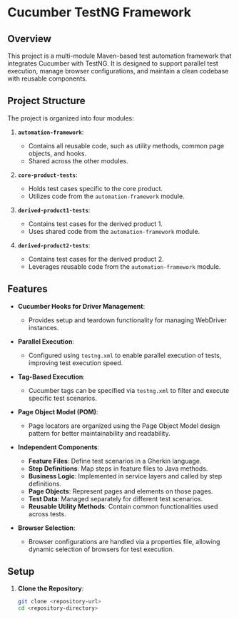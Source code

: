 # Cucumber TestNG Framework

## Overview

This project is a multi-module Maven-based test automation framework that integrates Cucumber with TestNG. It is designed to support parallel test execution, manage browser configurations, and maintain a clean codebase with reusable components.

## Project Structure

The project is organized into four modules:

1. **`automation-framework`**:
    - Contains all reusable code, such as utility methods, common page objects, and hooks.
    - Shared across the other modules.

2. **`core-product-tests`**:
    - Holds test cases specific to the core product.
    - Utilizes code from the `automation-framework` module.

3. **`derived-product1-tests`**:
    - Contains test cases for the derived product 1.
    - Uses shared code from the `automation-framework` module.

4. **`derived-product2-tests`**:
    - Contains test cases for the derived product 2.
    - Leverages reusable code from the `automation-framework` module.

## Features

- **Cucumber Hooks for Driver Management**:
    - Provides setup and teardown functionality for managing WebDriver instances.

- **Parallel Execution**:
    - Configured using `testng.xml` to enable parallel execution of tests, improving test execution speed.

- **Tag-Based Execution**:
    - Cucumber tags can be specified via `testng.xml` to filter and execute specific test scenarios.

- **Page Object Model (POM)**:
    - Page locators are organized using the Page Object Model design pattern for better maintainability and readability.

- **Independent Components**:
    - **Feature Files**: Define test scenarios in a Gherkin language.
    - **Step Definitions**: Map steps in feature files to Java methods.
    - **Business Logic**: Implemented in service layers and called by step definitions.
    - **Page Objects**: Represent pages and elements on those pages.
    - **Test Data**: Managed separately for different test scenarios.
    - **Reusable Utility Methods**: Contain common functionalities used across tests.

- **Browser Selection**:
    - Browser configurations are handled via a properties file, allowing dynamic selection of browsers for test execution.

## Setup

1. **Clone the Repository**:

   ```bash
   git clone <repository-url>
   cd <repository-directory>
